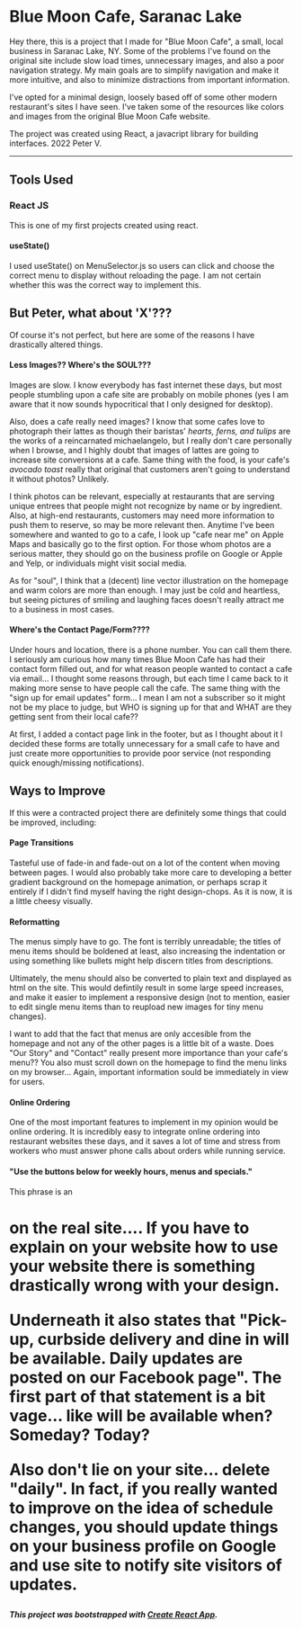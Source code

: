 # Blue Moon Cafe, Saranac Lake

Hey there, this is a project that I made for "Blue Moon Cafe", a small, local business in Saranac Lake, NY. 
Some of the problems I've found on the original site include slow load times, unnecessary images, and also a poor navigation strategy.
My main goals are to simplify navigation and make it more intuitive, and also to minimize distractions from important information.

I've opted for a minimal design, loosely based off of some other modern restaurant's sites I have seen.
I've taken some of the resources like colors and images from the original Blue Moon Cafe website.


The project was created using React, a javacript library for building interfaces.
2022 Peter V.
**********************************************************

## Tools Used

### React JS

This is one of my first projects created using react.

#### useState()

I used useState() on MenuSelector.js so users can click and choose the correct menu to display without reloading the page. 
I am not certain whether this was the correct way to implement this.

## But Peter, what about 'X'???

Of course it's not perfect, but here are some of the reasons I have drastically altered things.

#### Less Images?? Where's the SOUL???

Images are slow. I know everybody has fast internet these days, but most people stumbling upon a cafe site are probably on mobile phones (yes I am aware that it now sounds hypocritical that I only designed for desktop).

Also, does a cafe really need images?
I know that some cafes love to photograph their lattes as though their baristas' _hearts, ferns, and tulips_ are the works of a reincarnated michaelangelo, but I really don't care personally when I browse, and I highly doubt that images of lattes are going to increase site conversions at a cafe.
Same thing with the food, is your cafe's _avocado toast_ really that original that customers aren't going to understand it without photos? Unlikely.

I think photos can be relevant, especially at restaurants that are serving unique entrees that people might not recognize by name or by ingredient. Also, at high-end restaurants, customers may need more information to push them to reserve, so may be more relevant then. Anytime I've been somewhere and wanted to go to a cafe, I look up "cafe near me" on Apple Maps and basically go to the first option. For those whom photos are a serious matter, they should go on the business profile on Google or Apple and Yelp, or individuals might visit social media.

As for "soul", I think that a (decent) line vector illustration on the homepage and warm colors are more than enough. I may just be cold and heartless, but seeing pictures of smiling and laughing faces doesn't really attract me to a business in most cases.

#### Where's the Contact Page/Form????

Under hours and location, there is a phone number. You can call them there.
I seriously am curious how many times Blue Moon Cafe has had their contact form filled out, and for what reason people wanted to contact a cafe via email... I thought some reasons through, but each time I came back to it making more sense to have people call the cafe. The same thing with the "sign up for email updates" form... I mean I am not a subscriber so it might not be my place to judge, but WHO is signing up for that and WHAT are they getting sent from their local cafe?? 

At first, I added a contact page link in the footer, but as I thought about it I decided these forms are totally unnecessary for a small cafe to have and just create more opportunities to provide poor service (not responding quick enough/missing notifications).

## Ways to Improve

If this were a contracted project there are definitely some things that could be improved, including:

#### Page Transitions

Tasteful use of fade-in and fade-out on a lot of the content when moving between pages.
I would also probably take more care to developing a better gradient background on the homepage animation, or perhaps scrap it entirely if I didn't find myself having the right design-chops. As it is now, it is a little cheesy visually. 

#### Reformatting

The menus simply have to go. The font is terribly unreadable; the titles of menu items should be boldened at least, also increasing the indentation or using something like bullets might help discern titles from descriptions.

Ultimately, the menu should also be converted to plain text and displayed as html on the site. This would defintily result in some large speed increases, and make it easier to implement a responsive design (not to mention, easier to edit single menu items than to reupload new images for tiny menu changes).

I want to add that the fact that menus are only accesible from the homepage and not any of the other pages is a little bit of a waste. Does "Our Story" and "Contact" really present more importance than your cafe's menu?? You also must scroll down on the homepage to find the menu links on my browser... Again, important information sould be immediately in view for users.

#### Online Ordering

One of the most important features to implement in my opinion would be online ordering. It is incredibly easy to integrate online ordering into restaurant websites these days, and it saves a lot of time and stress from workers who must answer phone calls about orders while running service. 

#### "Use the buttons below for weekly hours, menus and specials."

This phrase is an <h1> on the real site.... 
If you have to explain on your website how to use your website there is something drastically wrong with your design.

Underneath it also states that "Pick-up, curbside delivery and dine in will be available.  Daily updates are posted on our Facebook page".
The first part of that statement is a bit vage... like will be available when? Someday? Today?

Also don't lie on your site... delete "daily".
In fact, if you really wanted to improve on the idea of schedule changes, you should update things on your business profile on Google and use site <alerts> to notify site visitors of updates.

##### This project was bootstrapped with [Create React App](https://github.com/facebook/create-react-app).
